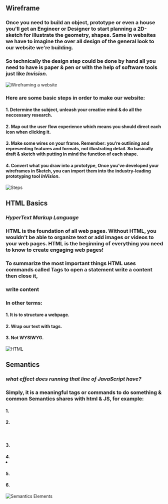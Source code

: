 ## **Wireframe**
### Once you need to build an object, prototype or even a house you'll get an Engineer or Designer to start planning a 2D-sketch for illustrate the geometry, shapes. Same in websites we have to imagine the over all design of the general look to our website we're building.
### So technically the design step could be done by hand all you need to have is paper & pen or with the help of software tools just like *Invision*.
![Wireframing a website](https://www.fatbit.com/glossary/wp-content/uploads/2016/06/web-site-design.png)

### Here are some basic steps in order to make our website:
#### 1. Determine the subject, unleash your creative mind &        do all the neccessary research.
#### 2. Map out the user flow experience which means you should direct each icon when clicking it.
#### 3. Make some wires on your frame. Remember: you’re outlining and representing features and formats, not illustrating detail. So basically draft & sketch with putting in mind the function of each shape.
#### 4. Convert what you draw into a prototype, Once you’ve developed your wireframes in Sketch, you can import them into the industry-leading prototyping tool *InVision*.

![Steps](https://dbwgapw6amg93.cloudfront.net/wp-content/uploads/2016/12/wireframe.jpeg)

## **HTML Basics**
### *HyperText Markup Language*
### HTML is the foundation of all web pages. Without HTML, you wouldn’t be able to organize text or add images or videos to your web pages. HTML is the beginning of everything you need to know to create engaging web pages!
### To summarize the most important things HTML uses commands called **Tags** to open a statement write a content then close it,
### <p> write content </p>
### In other terms:
#### 1. It is to structure a webpage.
#### 2. Wrap our text with tags.
#### 3. Not WYSIWYG.
![HTML](https://blog.velsoft.com/wp-content/uploads/2018/10/HTML-Basic.jpg)

## **Semantics**
### *what effect does running that line of JavaScript have?* 
### Simply, it is a meaningful tags or commands to do something & common Semantics shares with html & JS, for example:
#### 1. <footer>
#### 2. <header>
#### 3. <main>
#### 4. <li>
#### 5. <nav>
#### 6.<section>

![Semantics Elements](https://learntechsystems.com/wp-content/uploads/2020/08/elements.png)

